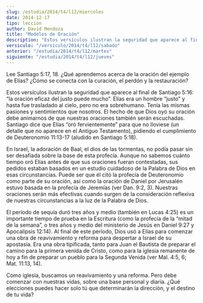 ```yaml
---
slug: /estudia/2014/t4/l12/miercoles
date: 2014-12-17
tipo: leccion
author: David Mendoza
title: "Modelos de Oración"
description: "Estos versículos ilustran la seguridad que aparece al final de Santiago 5:16: “la oración eficaz del justo puede mucho”. Elías era un hombre “justo” y hasta fue trasladado al cielo, pero no era sobrehumano. Tenía las mismas pasiones y sentimientos que nosotros. El hecho de que Dios oyó su oración debe animarnos de que nuestras oraciones también serán escuchadas."
versiculo: "/versiculo/2014/t4/l12/sabado"
anterior: "/estudia/2014/t4/l12/martes"
siguiente: "/estudia/2014/t4/l12/jueves"
---
```


Lee Santiago 5:17, 18. ¿Qué aprendemos acerca de la oración del ejemplo de Elías? ¿Cómo se conecta con la curación, el perdón y la restauración?

Estos versículos ilustran la seguridad que aparece al final de Santiago 5:16: “la oración eficaz del justo puede mucho”. Elías era un hombre “justo” y hasta fue trasladado al cielo, pero no era sobrehumano. Tenía las mismas pasiones y sentimientos que nosotros. El hecho de que Dios oyó su oración debe animarnos de que nuestras oraciones también serán escuchadas. Santiago dice que Elías “oró fervientemente” para que no lloviese (un detalle que no aparece en el Antiguo Testamento), pidiendo el cumplimiento de Deuteronomio 11:13-17 (aludido en Santiago 5:18).

En Israel, la adoración de Baal, el dios de las tormentas, no podía pasar sin ser desafiada sobre la base de esta profecía. Aunque no sabemos cuánto tiempo oró Elías antes de que sus oraciones fueran contestadas, sus pedidos estaban basados en un estudio cuidadoso de la Palabra de Dios en esas circunstancias. Puede ser que él citó la profecía de Deuteronomio como parte de su oración, así como la oración de Daniel por Jerusalén estuvo basada en la profecía de Jeremías (ver Dan. 9:2, 3). Nuestras oraciones serán más efectivas cuando surgen de la consideración reflexiva de nuestras circunstancias a la luz de la Palabra de Dios.

El período de sequía duró tres años y medio (también en Lucas 4:25) es un importante tiempo de prueba en la Escritura (como la profecía de la “mitad de la semana”, o tres años y medio del ministerio de Jesús en Daniel 9:27 y Apocalipsis 12:14). Al final de este período, Dios usó a Elías para comenzar una obra de reavivamiento y reforma para despertar a Israel de su apostasía. Era una obra tipificada, tanto para Juan el Bautista de preparar el camino para la primera venida de Cristo, como para la iglesia remanente de hoy a fin de preparar un pueblo para la Segunda Venida (ver Mal. 4:5, 6; Mat. 11:13, 14).

Como iglesia, buscamos un reavivamiento y una reforma. Pero debe comenzar con nuestras vidas, sobre una base personal y diaria. ¿Qué elecciones puedes hacer solo tú que determinarán la dirección, y el destino de tu vida?
